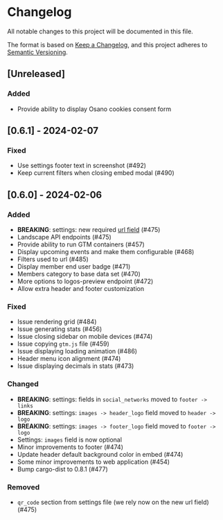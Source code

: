 # Changelog

All notable changes to this project will be documented in this file.

The format is based on [Keep a Changelog](https://keepachangelog.com/en/1.0.0/),
and this project adheres to [Semantic Versioning](https://semver.org/spec/v2.0.0.html).

## [Unreleased]

### Added

- Provide ability to display Osano cookies consent form

## [0.6.1] - 2024-02-07

### Fixed

- Use settings footer text in screenshot (#492)
- Keep current filters when closing embed modal (#490)

## [0.6.0] - 2024-02-06

### Added

- **BREAKING**: settings: new required [url field](https://github.com/cncf/landscape2/blob/8728c797eeef557be21181f77e453134b17cdbf7/docs/config/settings.yml#L30-L36) (#475)
- Landscape API endpoints (#475)
- Provide ability to run GTM containers (#457)
- Display upcoming events and make them configurable (#468)
- Filters used to url (#485)
- Display member end user badge (#471)
- Members category to base data set (#470)
- More options to logos-preview endpoint (#472)
- Allow extra header and footer customization

### Fixed

- Issue rendering grid (#484)
- Issue generating stats (#456)
- Issue closing sidebar on mobile devices (#474)
- Issue copying `gtm.js` file (#459)
- Issue displaying loading animation (#486)
- Header menu icon alignment (#474)
- Issue displaying decimals in stats (#473)

### Changed

- **BREAKING**: settings: fields in `social_networks` moved to `footer -> links`
- **BREAKING**: settings: `images -> header_logo` field moved to `header -> logo`
- **BREAKING**: settings: `images -> footer_logo` field moved to `footer -> logo`
- Settings: `images` field is now optional
- Minor improvements to footer (#474)
- Update header default background color in embed (#474)
- Some minor improvements to web application (#454)
- Bump cargo-dist to 0.8.1 (#477)

### Removed

- `qr_code` section from settings file (we rely now on the new url field) (#475)
